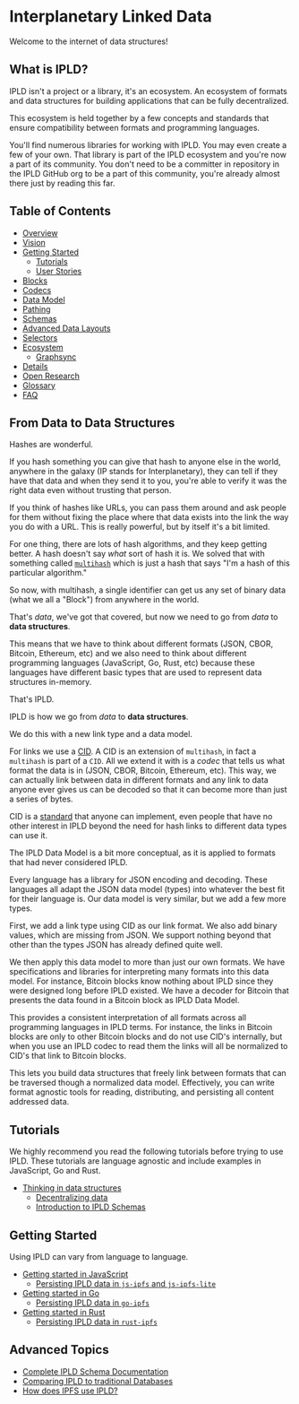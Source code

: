 # Interplanetary Linked Data

Welcome to the internet of data structures!

## What is IPLD?

IPLD isn't a project or a library, it's an ecosystem. An
ecosystem of formats and data structures for building
applications that can be fully decentralized.

This ecosystem is held together by a few concepts and
standards that ensure compatibility between formats
and programming languages.

You'll find numerous libraries for working with IPLD.
You may even create a few of your own. That library is
part of the IPLD ecosystem and you're now a part of its
community. You don't need to be a committer in repository
in the IPLD GitHub org to be a part of this community,
you're already almost there just by reading this far.

## Table of Contents

- [Overview](/overview/)
- [Vision](/vision/)
- [Getting Started](/getting-started/)
	- [Tutorials](/getting-started/tutorials/)
	- [User Stories](/getting-started/user-stories/)
- [Blocks](/blocks/)
- [Codecs](/codecs/)
- [Data Model](/data-model/)
- [Pathing](/pathing/)
- [Schemas](/schemas/)
- [Advanced Data Layouts](/advanced-layouts/)
- [Selectors](/selectors)
- [Ecosystem](/ecosystem/)
	- [Graphsync](/ecosystem/graphsync.md)
- [Details](/details/)
- [Open Research](/opens-research/)
- [Glossary](/glossary.md)
- [FAQ](/FAQ.md)

## From Data to Data Structures

Hashes are wonderful.

If you hash something you can give that hash to anyone else
in the world, anywhere in the galaxy (IP stands for Interplanetary),
they can tell if they have that data and when they send
it to you, you're able to verify it was the right data even
without trusting that person.

If you think of hashes like URLs, you can pass them around and
ask people for them without fixing the place where that data exists
into the link the way you do with a URL. This is really powerful,
but by itself it's a bit limited.

For one thing, there are lots of hash algorithms, and they keep
getting better. A hash doesn't say *what* sort of hash it is. We
solved that with something called [`multihash`]()
which is just a hash that says "I'm a hash of this particular
algorithm."

So now, with multihash, a single identifier can get us any set
of binary data (what we all a "Block") from anywhere in the world.

That's *data*, we've got that covered, but now we need to go from
*data* to **data structures**.

This means that we have to think about different formats (JSON, CBOR,
Bitcoin, Ethereum, etc) and we also need to think about different
programming languages (JavaScript, Go, Rust, etc) because these
languages have different basic types that are used to represent data
structures in-memory.

That's IPLD.

IPLD is how we go from *data* to **data structures**.

We do this with a new link type and a data model.

For links we use a [CID](). A CID is an extension of `multihash`,
in fact a `multihash` is part of a `CID`. All we extend it with
is a *codec* that tells us what format the data is in (JSON, CBOR,
Bitcoin, Ethereum, etc). This way, we can actually link between
data in different formats and any link to data anyone ever gives
us can be decoded so that it can become more than just a series
of bytes.

CID is a [standard]() that anyone can implement, even people that
have no other interest in IPLD beyond the need for hash links to
different data types can use it.

The IPLD Data Model is a bit more conceptual, as it is applied
to formats that had never considered IPLD.

Every language has a library for JSON encoding and decoding. These
languages all adapt the JSON data model (types) into whatever the
best fit for their language is. Our data model is very similar,
but we add a few more types.

First, we add a link type using CID as our link format. We also
add binary values, which are missing from JSON. We support nothing
beyond that other than the types JSON has already defined quite well.

We then apply this data model to more than just our own formats. We
have specifications and libraries for interpreting many formats into
this data model. For instance, Bitcoin blocks know nothing about IPLD
since they were designed long before IPLD existed. We have a decoder
for Bitcoin that presents the data found in a Bitcoin block as IPLD
Data Model.

This provides a consistent interpretation of all formats across all programming
languages in IPLD terms. For instance, the links in Bitcoin blocks are
only to other Bitcoin blocks and do not use CID's internally, but when
you use an IPLD codec to read them the links will all be normalized
to CID's that link to Bitcoin blocks.

This lets you build data structures that freely link between formats
that can be traversed though a normalized data model. Effectively,
you can write format agnostic tools for reading, distributing, and
persisting all content addressed data.

## Tutorials

We highly recommend you read the following tutorials
before trying to use IPLD. These tutorials are language
agnostic and include examples in JavaScript, Go and Rust.

* [Thinking in data structures](./tutorials/thinking)
  * [Decentralizing data]()
  * [Introduction to IPLD Schemas]()

## Getting Started

Using IPLD can vary from language to language.

* [Getting started in JavaScript](./getting-started/js)
  * [Persisting IPLD data in `js-ipfs` and `js-ipfs-lite`](./getting-started/js#storing-ipld-data-in-ipfs)
* [Getting started in Go]()
  * [Persisting IPLD data in `go-ipfs`]()
* [Getting started in Rust]()
  * [Persisting IPLD data in `rust-ipfs`]()

## Advanced Topics

* [Complete IPLD Schema Documentation]()
* [Comparing IPLD to traditional Databases]()
* [How does IPFS use IPLD?]()
